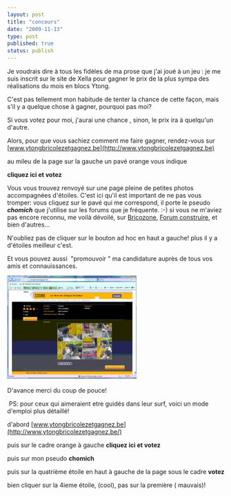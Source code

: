 ```yaml
---
layout: post
title: "concours"
date: "2009-11-13"
type: post
published: true
status: publish
---
```


Je voudrais dire à tous les fidèles de ma prose que j'ai joué à un jeu : je me suis inscrit sur le site de Xella pour gagner le prix de la plus sympa des réalisations du mois en blocs Ytong.

C'est pas tellement mon habitude de tenter la chance de cette façon, mais s'il y a quelque chose à gagner, pourquoi pas moi?

Si vous votez pour moi, j'aurai une chance , sinon, le prix ira à quelqu'un d'autre.

Alors, pour que vous sachiez comment me faire gagner, rendez-vous sur [www.ytongbricolezetgagnez.be](http://www.ytongbricolezetgagnez.be)

au mileu de la page sur la gauche un pavé orange vous indique

**cliquez ici et votez**

Vous vous trouvez renvoyé sur une page pleine de petites photos accompagnées d'étoiles. C'est ici qu'il est important de ne pas vous tromper: vous cliquez sur le pavé qui me correspond, il porte le pseudo **_chomich_** que j'utilise sur les forums que je fréquente. :-) si vous ne m'aviez pas encore reconnu, me voilà dévoilé, sur [Bricozone](http://www.bricozone.be/fr/), [Forum construire](http://www.forumconstruire.com/), et bien d'autres...

N'oubliez pas de cliquer sur le bouton ad hoc en haut a gauche! plus il y a d'étoiles meilleur c'est.

Et vous pouvez aussi  "promouvoir " ma candidature auprès de tous vos amis et connauissances.

![c'est ici que ça se passe](/images/2009/11/sans-titre1-300x241.jpg "votez pour moi!")

D'avance merci du coup de pouce!

 PS: pour ceux qui aimeraient etre guidés dans leur surf, voici un mode d'emploi plus détaillé!

d'abord [www.ytongbricolezetgagnez.be](http://www.ytongbricolezetgagnez.be/)

puis sur le cadre orange à gauche **cliquez ici et votez** 

puis sur mon pseudo **chomich**

puis sur la quatrième étoile en haut à gauche de la page sous le cadre **votez**

bien cliquer sur la 4ieme étoile, (cool), pas sur la première ( mauvais)!
